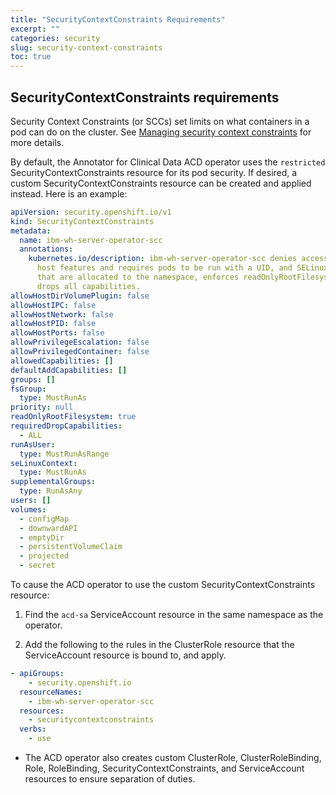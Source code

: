 ```yaml
---
title: "SecurityContextConstraints Requirements"
excerpt: ""
categories: security
slug: security-context-constraints
toc: true
---
```

<!--                                                                    -->
<!-- (C) Copyright Merative US L.P. and others 2018, 2023                -->
<!--                                                                    -->
<!-- SPDX-License-Identifier: Apache-2.0                                -->
<!--                                                                    -->



## SecurityContextConstraints requirements

Security Context Constraints (or SCCs) set limits on what containers in a pod can do on the cluster.  See [Managing security context constraints](https://docs.openshift.com/container-platform/4.7/authentication/managing-security-context-constraints.html) for more details.

By default, the Annotator for Clinical Data ACD operator uses the `restricted` SecurityContextConstraints resource for its pod security.
If desired, a custom SecurityContextConstraints resource can be created and applied instead. Here is an example:

```yaml
apiVersion: security.openshift.io/v1
kind: SecurityContextConstraints
metadata:
  name: ibm-wh-server-operator-scc
  annotations:
    kubernetes.io/description: ibm-wh-server-operator-scc denies access to all
      host features and requires pods to be run with a UID, and SELinux context
      that are allocated to the namespace, enforces readOnlyRootFilesystem, and
      drops all capabilities.
allowHostDirVolumePlugin: false
allowHostIPC: false
allowHostNetwork: false
allowHostPID: false
allowHostPorts: false
allowPrivilegeEscalation: false
allowPrivilegedContainer: false
allowedCapabilities: []
defaultAddCapabilities: []
groups: []
fsGroup:
  type: MustRunAs
priority: null
readOnlyRootFilesystem: true
requiredDropCapabilities:
  - ALL
runAsUser:
  type: MustRunAsRange
seLinuxContext:
  type: MustRunAs
supplementalGroups:
  type: RunAsAny
users: []
volumes:
  - configMap
  - downwardAPI
  - emptyDir
  - persistentVolumeClaim
  - projected
  - secret
```

To cause the ACD operator to use the custom SecurityContextConstraints resource:

1. Find the `acd-sa` ServiceAccount resource in the same namespace as the operator.

2. Add the following to the rules in the ClusterRole resource that the ServiceAccount resource is bound to, and apply.

```yaml
- apiGroups:
    - security.openshift.io
  resourceNames:
    - ibm-wh-server-operator-scc
  resources:
    - securitycontextconstraints
  verbs:
    - use
```

* The ACD operator also creates custom ClusterRole, ClusterRoleBinding, Role, RoleBinding, SecurityContextConstraints, and ServiceAccount resources to ensure separation of duties.
